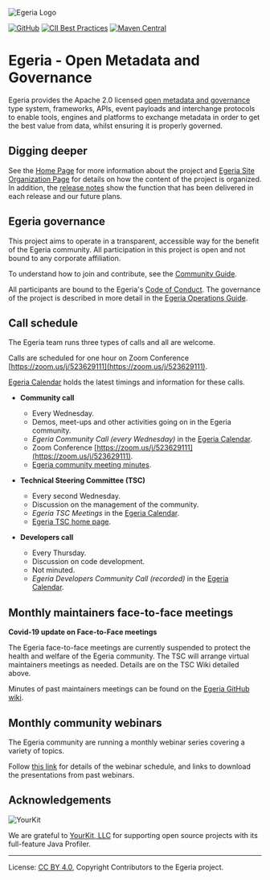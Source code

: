 <!-- SPDX-License-Identifier: CC-BY-4.0 -->
<!-- Copyright Contributors to the Egeria project. -->

![Egeria Logo](assets/img/ODPi_Egeria_Logo_color.png)

[![GitHub](https://img.shields.io/github/license/odpi/egeria)](LICENSE)
[![CII Best Practices](https://bestpractices.coreinfrastructure.org/projects/3044/badge)](https://bestpractices.coreinfrastructure.org/projects/3044)
[![Maven Central](https://img.shields.io/maven-central/v/org.odpi.egeria/egeria)](https://mvnrepository.com/artifact/org.odpi.egeria)

<!-- [![Azure](https://dev.azure.com/odpi/egeria/_apis/build/status/odpi.egeria)](https://dev.azure.com/odpi/Egeria/_build) -->
<!-- [![Quality Gate Status](https://sonarcloud.io/api/project_badges/measure?project=odpi_egeria&metric=alert_status)](https://sonarcloud.io/dashboard?id=odpi_egeria) -->


# Egeria - Open Metadata and Governance
  
Egeria provides the Apache 2.0 licensed [open metadata and governance](open-metadata-publication/website/README.md)
type system, frameworks, APIs, event payloads and interchange protocols to enable tools,
engines and platforms to exchange metadata in order to get the best
value from data, whilst ensuring it is properly governed.

## Digging deeper

See the [Home Page](index.md) for more information about the project and [Egeria Site Organization Page](Content-Organization.md)
for details on how the content of the project is organized.  In addition,
the [release notes](release-notes) show the function that has been
delivered in each release and our future plans.

## Egeria governance

This project aims to operate in a transparent, accessible way for the benefit of the Egeria community.
All participation in this project is open and not bound to any corporate affiliation.

To understand how to join and contribute, see the 
[Community Guide](./Community-Guide.md).

All participants are bound to the Egeria's [Code of Conduct](CODE_OF_CONDUCT.md).
The governance of the project is described in more detail in the
[Egeria Operations Guide](./Egeria-Operations.md).

## Call schedule

The Egeria team runs three types of calls and all are welcome.

Calls are scheduled for one hour on Zoom Conference [https://zoom.us/j/523629111](https://zoom.us/j/523629111).

[Egeria Calendar](https://lists.lfaidata.foundation/g/egeria-technical-discuss/calendar) holds the latest timings and information for these calls.

* **Community call** 
   * Every Wednesday.
   * Demos, meet-ups and other activities going on in the Egeria community.
   * *Egeria Community Call (every Wednesday)* in the
   [Egeria Calendar](https://lists.lfaidata.foundation/g/egeria-technical-discuss/calendar).    
   * Zoom Conference [https://zoom.us/j/523629111](https://zoom.us/j/523629111).
   * [Egeria community meeting minutes](https://wiki.lfaidata.foundation/display/EG/Community+Meetings).
  
* **Technical Steering Committee (TSC)** 
  * Every second Wednesday.
  * Discussion on the management of the community.
  * *Egeria TSC Meetings* in the
  [Egeria Calendar](https://lists.lfaidata.foundation/g/egeria-technical-discuss/calendar).    
  * [Egeria TSC home page](https://wiki.lfaidata.foundation/display/EG/Egeria+Technical+Steering+Committee+%28TSC%29+Home).

* **Developers call** 
   * Every Thursday. 
   * Discussion on code development. 
   * Not minuted. 
   * *Egeria Developers Community Call (recorded)* in the
     [Egeria Calendar](https://lists.lfaidata.foundation/g/egeria-technical-discuss/calendar).    

## Monthly maintainers face-to-face meetings

**Covid-19 update on Face-to-Face meetings**

The Egeria face-to-face meetings are currently suspended
to protect the health and welfare of the Egeria community.
The TSC will arrange virtual maintainers meetings as needed. Details are on the
TSC Wiki detailed above.

Minutes of past maintainers meetings can be found on the
[Egeria GitHub wiki](https://github.com/odpi/egeria/wiki).

## Monthly community webinars

The Egeria community are running a monthly webinar series
covering a variety of topics.

Follow [this link](https://github.com/odpi/data-governance/tree/master/webinars)
for details of the webinar schedule, and links to download
the presentations from past webinars.

## Acknowledgements

![YourKit](https://www.yourkit.com/images/yklogo.png)

We are grateful to [YourKit, LLC](https://www.yourkit.com) for supporting open source projects with its full-feature
Java Profiler.

----
License: [CC BY 4.0](https://creativecommons.org/licenses/by/4.0/),
Copyright Contributors to the Egeria project.
